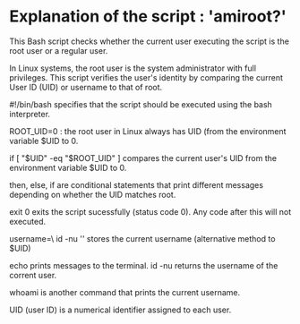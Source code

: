 # Explanation of the script : 'amiroot?'

This Bash script checks whether the current user executing the script is the root user or a regular user. 

In Linux systems, the root user is the system administrator with full privileges. 
This script verifies the user's identity by comparing the current User ID (UID) or username to that of root. 

#!/bin/bash specifies that the script should be executed using the bash interpreter.

ROOT_UID=0 : the root user in Linux always has UID (from the environment variable $UID to 0.

if [ "$UID" -eq "$ROOT_UID" ] compares the current user's UID from the environment variable $UID to 0. 


then, else, if are conditional statements that print different messages depending on whether the UID matches root.

exit 0 exits the script sucessfully (status code 0). Any code after this will not executed. 

username=\ id -nu '' stores the current username (alternative method to $UID)

echo prints messages to the terminal.
id -nu returns the username of the corrent user. 

whoami is another command that prints the current username.
 
UID (user ID) is a numerical identifier assigned to each user.



